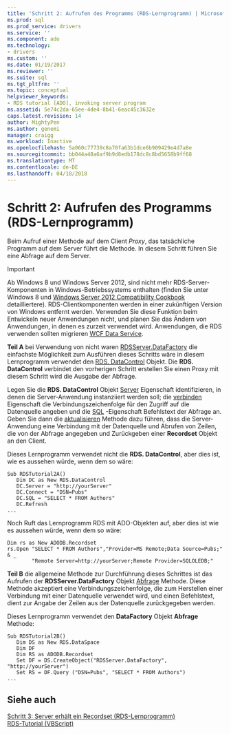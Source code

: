 ```yaml
---
title: 'Schritt 2: Aufrufen des Programms (RDS-Lernprogramm) | Microsoft Docs'
ms.prod: sql
ms.prod_service: drivers
ms.service: ''
ms.component: ado
ms.technology:
- drivers
ms.custom: ''
ms.date: 01/19/2017
ms.reviewer: ''
ms.suite: sql
ms.tgt_pltfrm: ''
ms.topic: conceptual
helpviewer_keywords:
- RDS tutorial [ADO], invoking server program
ms.assetid: 5e74c2da-65ee-4de4-8b41-6eac45c3632e
caps.latest.revision: 14
author: MightyPen
ms.author: genemi
manager: craigg
ms.workload: Inactive
ms.openlocfilehash: 5a060c77739c8a70fa63b1dce6b909429e4d7a8e
ms.sourcegitcommit: bb044a48a6af9b9d8edb178dc8c8bd5658b9ff68
ms.translationtype: MT
ms.contentlocale: de-DE
ms.lasthandoff: 04/18/2018
---
```

# <a name="step-2-invoke-the-server-program-rds-tutorial"></a>Schritt 2: Aufrufen des Programms (RDS-Lernprogramm)
Beim Aufruf einer Methode auf dem Client *Proxy*, das tatsächliche Programm auf dem Server führt die Methode. In diesem Schritt führen Sie eine Abfrage auf dem Server.  
  
> [!IMPORTANT]
>  Ab Windows 8 und Windows Server 2012, sind nicht mehr RDS-Server-Komponenten in Windows-Betriebssystems enthalten (finden Sie unter Windows 8 und [Windows Server 2012 Compatibility Cookbook](https://www.microsoft.com/en-us/download/details.aspx?id=27416) detailliertere). RDS-Clientkomponenten werden in einer zukünftigen Version von Windows entfernt werden. Verwenden Sie diese Funktion beim Entwickeln neuer Anwendungen nicht, und planen Sie das Ändern von Anwendungen, in denen es zurzeit verwendet wird. Anwendungen, die RDS verwenden sollten migrieren [WCF Data Service](http://go.microsoft.com/fwlink/?LinkId=199565).  
  
 **Teil A** bei Verwendung von nicht waren [RDSServer.DataFactory](../../../ado/reference/rds-api/datafactory-object-rdsserver.md) die einfachste Möglichkeit zum Ausführen dieses Schritts wäre in diesem Lernprogramm verwendet den [RDS. DataControl](../../../ado/reference/rds-api/datacontrol-object-rds.md) Objekt. Die **RDS. DataControl** verbindet den vorherigen Schritt erstellen Sie einen Proxy mit diesem Schritt wird die Ausgabe der Abfrage.  
  
 Legen Sie die **RDS. DataControl** Objekt [Server](../../../ado/reference/rds-api/server-property-rds.md) Eigenschaft identifizieren, in denen die Server-Anwendung instanziiert werden soll; die [verbinden](../../../ado/reference/rds-api/connect-property-rds.md) Eigenschaft die Verbindungszeichenfolge für den Zugriff auf die Datenquelle angeben und die [SQL](../../../ado/reference/rds-api/sql-property.md) -Eigenschaft Befehlstext der Abfrage an. Geben Sie dann die [aktualisieren](../../../ado/reference/rds-api/refresh-method-rds.md) Methode dazu führen, dass die Server-Anwendung eine Verbindung mit der Datenquelle und Abrufen von Zeilen, die von der Abfrage angegeben und Zurückgeben einer **Recordset** Objekt an den Client.  
  
 Dieses Lernprogramm verwendet nicht die **RDS. DataControl**, aber dies ist, wie es aussehen würde, wenn dem so wäre:  
  
```  
Sub RDSTutorial2A()  
   Dim DC as New RDS.DataControl  
   DC.Server = "http://yourServer"  
   DC.Connect = "DSN=Pubs"  
   DC.SQL = "SELECT * FROM Authors"  
   DC.Refresh  
...  
```  
  
 Noch Ruft das Lernprogramm RDS mit ADO-Objekten auf, aber dies ist wie es aussehen würde, wenn dem so wäre:  
  
```  
Dim rs as New ADODB.Recordset  
rs.Open "SELECT * FROM Authors","Provider=MS Remote;Data Source=Pubs;" & _  
        "Remote Server=http://yourServer;Remote Provider=SQLOLEDB;"  
```  
  
 **Teil B** die allgemeine Methode zur Durchführung dieses Schrittes ist das Aufrufen der **RDSServer.DataFactory** Objekt [Abfrage](../../../ado/reference/rds-api/query-method-rds.md) Methode. Diese Methode akzeptiert eine Verbindungszeichenfolge, die zum Herstellen einer Verbindung mit einer Datenquelle verwendet wird, und einen Befehlstext, dient zur Angabe der Zeilen aus der Datenquelle zurückgegeben werden.  
  
 Dieses Lernprogramm verwendet den **DataFactory** Objekt **Abfrage** Methode:  
  
```  
Sub RDSTutorial2B()  
   Dim DS as New RDS.DataSpace  
   Dim DF  
   Dim RS as ADODB.Recordset  
   Set DF = DS.CreateObject("RDSServer.DataFactory", "http://yourServer")  
   Set RS = DF.Query ("DSN=Pubs", "SELECT * FROM Authors")  
...  
```  
  
## <a name="see-also"></a>Siehe auch  
 [Schritt 3: Server erhält ein Recordset (RDS-Lernprogramm)](../../../ado/guide/remote-data-service/step-3-server-obtains-a-recordset-rds-tutorial.md)   
 [RDS-Tutorial (VBScript)](../../../ado/guide/remote-data-service/rds-tutorial-vbscript.md)   
